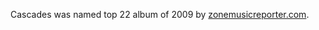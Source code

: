 Cascades was named top 22 album of 2009 by [zonemusicreporter.com](http://www.zonemusicreporter.com/charts/Top1002009.asp).